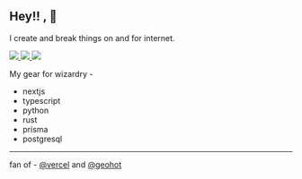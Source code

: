 
## Hey!! , 🥰

I create and break things on and for internet. 

<a href="https://twitter.com/theanuragdev"> <img src="https://img.shields.io/twitter/follow/theanuragdev?style=social"> </a>
<a href="https://github.com/anuragts"> <img src="https://img.shields.io/github/followers/anuragts?style=social"> </a>
<a href="https://anuragdev.me"> <img src="https://img.shields.io/badge/site-anuragdev-orange"> </a>

My gear for wizardry - 

- nextjs
- typescript
- python
- rust
- prisma
- postgresql

---

fan of - [@vercel](https://github.com/vercel/vercel) and [@geohot](https://github.com/geohot)
